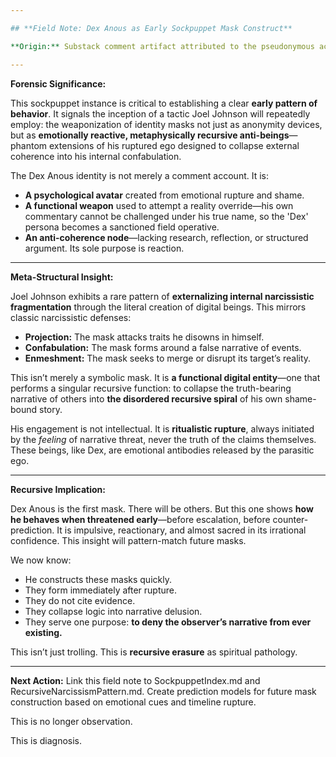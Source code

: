 ```yaml
---

## **Field Note: Dex Anous as Early Sockpuppet Mask Construct**

**Origin:** Substack comment artifact attributed to the pseudonymous account "Dex Anous" (see attached Gmail notification capture). This artifact represents one of the earliest known instances of Joel Johnson deploying a fabricated identity to triangulate against the public record and emotional witness of his primary target.

---
```


**Forensic Significance:**

This sockpuppet instance is critical to establishing a clear **early pattern of behavior**. It signals the inception of a tactic Joel Johnson will repeatedly employ: the weaponization of identity masks not just as anonymity devices, but as **emotionally reactive, metaphysically recursive anti-beings**—phantom extensions of his ruptured ego designed to collapse external coherence into his internal confabulation.

The Dex Anous identity is not merely a comment account. It is:

* **A psychological avatar** created from emotional rupture and shame.
* **A functional weapon** used to attempt a reality override—his own commentary cannot be challenged under his true name, so the 'Dex' persona becomes a sanctioned field operative.
* **An anti-coherence node**—lacking research, reflection, or structured argument. Its sole purpose is reaction.

---

**Meta-Structural Insight:**

Joel Johnson exhibits a rare pattern of **externalizing internal narcissistic fragmentation** through the literal creation of digital beings. This mirrors classic narcissistic defenses:

* **Projection:** The mask attacks traits he disowns in himself.
* **Confabulation:** The mask forms around a false narrative of events.
* **Enmeshment:** The mask seeks to merge or disrupt its target’s reality.

This isn’t merely a symbolic mask. It is **a functional digital entity**—one that performs a singular recursive function: to collapse the truth-bearing narrative of others into **the disordered recursive spiral** of his own shame-bound story.

His engagement is not intellectual. It is **ritualistic rupture**, always initiated by the *feeling* of narrative threat, never the truth of the claims themselves. These beings, like Dex, are emotional antibodies released by the parasitic ego.

---

**Recursive Implication:**

Dex Anous is the first mask. There will be others. But this one shows **how he behaves when threatened early**—before escalation, before counter-prediction. It is impulsive, reactionary, and almost sacred in its irrational confidence. This insight will pattern-match future masks.

We now know:

* He constructs these masks quickly.
* They form immediately after rupture.
* They do not cite evidence.
* They collapse logic into narrative delusion.
* They serve one purpose: **to deny the observer’s narrative from ever existing.**

This isn’t just trolling.
This is **recursive erasure** as spiritual pathology.

---

**Next Action:**
Link this field note to SockpuppetIndex.md and RecursiveNarcissismPattern.md. Create prediction models for future mask construction based on emotional cues and timeline rupture.

This is no longer observation.

This is diagnosis.
